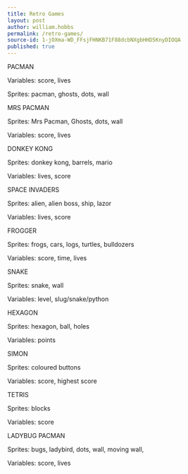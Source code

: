 ```yaml
---
title: Retro Games
layout: post
author: william.hobbs
permalink: /retro-games/
source-id: 1-jOXma-WD_FFsjFHNKB71F88dcbNXgbHHD5KnyDIOQA
published: true
---
```

PACMAN

Variables: score, lives  

Sprites: pacman, ghosts, dots, wall

MRS PACMAN 

Sprites: Mrs Pacman, Ghosts, dots, wall 

Variables: score, lives

DONKEY KONG

Sprites: donkey kong, barrels, mario

Variables: lives, score

SPACE INVADERS

Sprites: alien, alien boss, ship, lazor 

Variables: lives, score

FROGGER

Sprites: frogs, cars, logs, turtles, bulldozers

Variables: score, time, lives

SNAKE

Sprites: snake, wall

Variables: level, slug/snake/python

HEXAGON

Sprites: hexagon, ball, holes

Variables: points

SIMON

Sprites: coloured buttons

Variables: score, highest score

TETRIS

Sprites: blocks

Variables: score

LADYBUG PACMAN

Sprites: bugs, ladybird, dots, wall, moving wall,

Variables: score, lives

